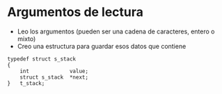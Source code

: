 # Argumentos de lectura
- Leo los argumentos (pueden ser una cadena de caracteres, entero o mixto)
- Creo una estructura para guardar esos datos que contiene

``` 
typedef struct s_stack
{
	int				value;
	struct s_stack	*next;
}	t_stack;
```